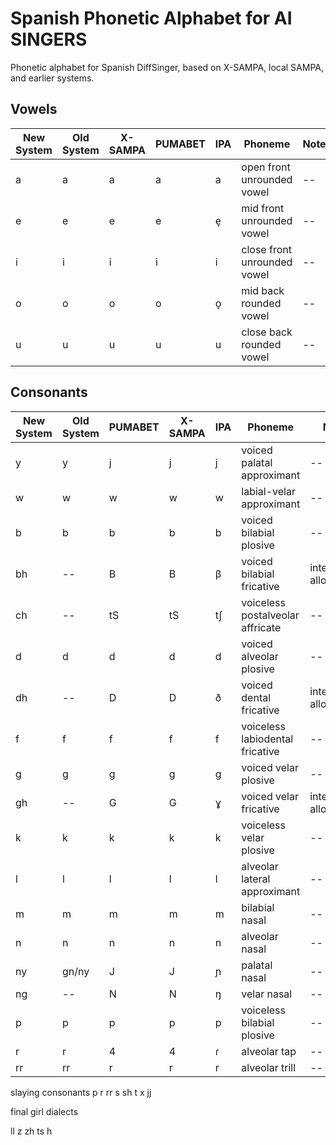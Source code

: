 # Spanish Phonetic Alphabet for AI SINGERS
Phonetic alphabet for Spanish DiffSinger, based on X-SAMPA, local SAMPA, and earlier systems.

## Vowels
| New System | Old System | X-SAMPA | PUMABET | IPA | Phoneme | Notes |
|--|--|--|--|--|--|--|
|a|a|a|a|a|open front unrounded vowel|--|
|e|e|e|e|e̞|mid front unrounded vowel|--|
|i|i|i|i|i|close front unrounded vowel|--|
|o|o|o|o|o̞|mid back rounded vowel|--|
|u|u|u|u|u|close back rounded vowel|--|

## Consonants

| New System | Old System | PUMABET | X-SAMPA | IPA | Phoneme | Notes |
|--|--|--|--|--|--|--|
|y|y|j|j|j|voiced palatal approximant|--|
|w|w|w|w|w|labial-velar approximant|--|
|b|b|b|b|b|voiced bilabial plosive|--|
|bh|--|B|B|β|voiced bilabial fricative|intervocalic allophone|
|ch|--|tS|tS|tʃ|voiceless postalveolar affricate |--|
|d|d|d|d|d|voiced alveolar plosive|--|
|dh|--|D|D|ð|voiced dental fricative|intervocalic allophone|
|f|f|f|f|f|voiceless labiodental fricative|--|
|g|g|g|g|g|voiced velar plosive|--|
|gh|--|G|G|ɣ|voiced velar fricative|intervocalic allophone|
|k|k|k|k|k|voiceless velar plosive|--|
|l|l|l|l|l|alveolar lateral approximant|--|
|m|m|m|m|m|bilabial nasal|--|
|n|n|n|n|n|alveolar nasal|--|
|ny|gn/ny|J|J|ɲ|palatal nasal|--|
|ng|--|N|N|ŋ|velar nasal|--|
|p|p|p|p|p|voiceless bilabial plosive|--|
|r|r|4|4|ɾ|alveolar tap|--|
|rr|rr|r|r|r|alveolar trill|--|
slaying consonants
p r rr s sh t x jj 

final girl dialects

ll z zh ts h
